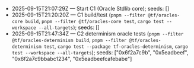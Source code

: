 - 2025-09-15T21:07:29Z — Start C1 (Oracle Stdlib core); seeds: []
- 2025-09-15T21:20:20Z — C1 build/test (`pnpm --filter @tf/oracles-core build`, `pnpm --filter @tf/oracles-core test`, `cargo test --workspace --all-targets`); seeds: []
- 2025-09-15T21:47:34Z — C2 determinism oracle tests (`pnpm --filter @tf/oracles-determinism build`, `pnpm --filter @tf/oracles-determinism test`, `cargo test --package tf-oracles-determinism`, `cargo test --workspace --all-targets`); seeds: ["0x6f2a7c9b", "0x5eadbeef", "0x6f2a7c9bbabc1234", "0x5eadbeefcafebabe"]
